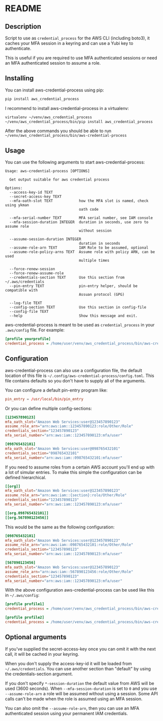 # README

## Description

Script to use as `credential_process` for the AWS CLI (including boto3), it
caches your MFA session in a keyring and can use a Yubi key to authenticate.

This is useful if you are required to use MFA authenticated sessions or need
an MFA authenticated session to assume a role.

## Installing

You can install aws-credential-process using pip:

```bash
pip install aws_credential_process
```

I recommend to install aws-credential-process in a virtualenv:

```bash
virtualenv ~/venv/aws_credential_process
~/venv/aws_credential_process/bin/pip install aws_credential_process
```

After the above commands you should be able to run `~/venv/aws_credential_process/bin/aws-credential-process`

## Usage

You can use the following arguments to start aws-credential-process:

```
Usage: aws-credential-process [OPTIONS]

  Get output suitable for aws credential process

Options:
  --access-key-id TEXT
  --secret-access-key TEXT
  --mfa-oath-slot TEXT            how the MFA slot is named, check using ykman
                                  oath code

  --mfa-serial-number TEXT        MFA serial number, see IAM console
  --mfa-session-duration INTEGER  duration in seconds, use zero to assume role
                                  without session

  --assume-session-duration INTEGER
                                  duration in seconds
  --assume-role-arn TEXT          IAM Role to be assumed, optional
  --assume-role-policy-arns TEXT  Assume role with policy ARN, can be used
                                  multiple times

  --force-renew-session
  --force-renew-assume-role
  --credentials-section TEXT      Use this section from ~/.aws/credentials
  --pin-entry TEXT                pin-entry helper, should be compatible with
                                  Assuan protocol (GPG)

  --log-file TEXT
  --config-section TEXT           Use this section in config-file
  --config-file TEXT
  --help                          Show this message and exit.
```

aws-credential-process is meant to be used as `credential_process` in your
`.aws/config` file. For example:

```ini
[profile yourprofile]
credential_process = /home/user/venv/aws_credential_process/bin/aws-credential-process --mfa-oath-slot "Amazon Web Services:test@example.com" --mfa-serial-number arn:aws:iam::123456789012:mfa/john.doe --assume-role-arn arn:aws:iam::123456789012:role/YourRole
```

## Configuration

aws-credential-process can also use a configuration file, the default location of
this file is `~/.config/aws-credential-process/config.toml`. This file contains
defaults so you don't have to supply all of the arguments.

You can configure a default pin-entry program like:

```toml
pin_entry = /usr/local/bin/pin_entry
```

Or you can define multiple config-sections:

```toml
[123457890123]
mfa_oath_slot="Amazon Web Services:user@123457890123"
assume_role_arn="arn:aws:iam::123457890123:role/Other/Role"
credentials_section="123457890123"
mfa_serial_number="arn:aws:iam::123457890123:mfa/user"

[098765432101]
mfa_oath_slot="Amazon Web Services:user@098765432101"
credentials_section="098765432101"
mfa_serial_number="arn:aws:iam::098765432101:mfa/user"
```

If you need to assume roles from a certain AWS account you'll end up with a lot
of simular entries. To make this simple the configuration can be defined
hierarchical.

```toml
[[org]]
mfa_oath_slot="Amazon Web Services:user@123457890123"
assume_role_arn="arn:aws:iam::{section}:role/Other/Role"
credentials_section="123457890123"
mfa_serial_number="arn:aws:iam::123457890123:mfa/user"

[[org.098765432101]]
[[org.567890123456]]
```

This would be the same as the following configuration:

```toml
[098765432101]
mfa_oath_slot="Amazon Web Services:user@123457890123"
assume_role_arn="arn:aws:iam::098765432101:role/Other/Role"
credentials_section="123457890123"
mfa_serial_number="arn:aws:iam::123457890123:mfa/user"

[567890123456]
mfa_oath_slot="Amazon Web Services:user@123457890123"
assume_role_arn="arn:aws:iam::567890123456:role/Other/Role"
credentials_section="123457890123"
mfa_serial_number="arn:aws:iam::123457890123:mfa/user"
```

With the above configuration aws-credential-process can be used like this in
`~/.aws/config`:

```ini
[profile profile1]
credential_process = /home/user/venv/aws_credential_process/bin/aws-credential-process --config-section=098765432101

[profile profile2]
credential_process = /home/user/venv/aws_credential_process/bin/aws-credential-process --config-section=567890123456
```

## Optional arguments

If you've supplied the secret-access-key once you can omit it with the next call,
it will be cached in your keyring.

When you don't supply the access-key-id it will be loaded from `~/.aws/credentials`.
You can use another section than "default" by using the credentials-section argument.

If you don't specify `*-session-duration` the default value from AWS will be used
(3600 seconds). When `--mfa-session-duration` is set to `0` and you use `--assume-role-arn`
a role will be assumed without using a session. Some API calls can't be made when the role
is assumed using an MFA session.

You can also omit the `--assume-role-arn`, then you can use an MFA authenticated session
using your permanent IAM credentials.
